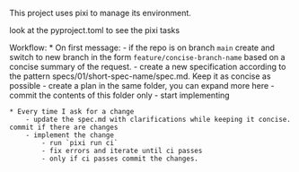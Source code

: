 This project uses pixi to manage its environment.

look at the pyproject.toml to see the pixi tasks

Workflow:
    * On first message:
    - if the repo is on branch `main` create and switch to new branch in the form `feature/concise-branch-name` based on a concise summary of the request. 
        - create a new specification according to the pattern specs/01/short-spec-name/spec.md.  Keep it as concise as possible
        - create a plan in the same folder, you can expand more here
        - commit the contents of this folder only
        - start implementing

    * Every time I ask for a change
        - update the spec.md with clarifications while keeping it concise. commit if there are changes
        - implement the change
            - run `pixi run ci`
            - fix errors and iterate until ci passes
            - only if ci passes commit the changes.
